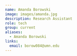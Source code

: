 ```yaml
---
name: Amanda Borowski
image: images/amanda.jpg
description: Research Assistant
role: tech
group: current
aliases:
  - Amanda Borowski
links:
  email: borow084@umn.edu
---
```


